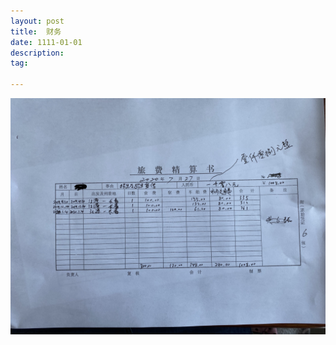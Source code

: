```yaml
---
layout: post
title:  财务
date: 1111-01-01
description:  
tag: 

---
```


![](/media/caiwu/IMG_1222.jpeg)

